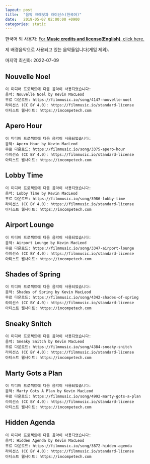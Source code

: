 ```yaml
---
layout: post
title:  "음악 크레딧과 라이선스(한국어)"
date:   2019-05-07 02:00:00 +0900
categories: static
---
```

한국어 외 사용자: [For **Music credits and license(English)**, click here.](music-credits-and-license-en.html)

제 배경음악으로  사용되고 있는 음악들입니다(게임 제외).

마지막 최신화: 2022-07-09

## Nouvelle Noel
```
이 미디어 프로젝트에 다음 음악이 사용되었습니다:
음악: Nouvelle Noel by Kevin MacLeod
무료 다운로드: https://filmmusic.io/song/4147-nouvelle-noel
라이선스 (CC BY 4.0): https://filmmusic.io/standard-license
아티스트 웹사이트: https://incompetech.com
```

## Apero Hour
```
이 미디어 프로젝트에 다음 음악이 사용되었습니다:
음악: Apero Hour by Kevin MacLeod
무료 다운로드: https://filmmusic.io/song/3375-apero-hour
라이선스 (CC BY 4.0): https://filmmusic.io/standard-license
아티스트 웹사이트: https://incompetech.com
```

## Lobby Time
```
이 미디어 프로젝트에 다음 음악이 사용되었습니다:
음악: Lobby Time by Kevin MacLeod
무료 다운로드: https://filmmusic.io/song/3986-lobby-time
라이선스 (CC BY 4.0): https://filmmusic.io/standard-license
아티스트 웹사이트: https://incompetech.com
```

## Airport Lounge
```
이 미디어 프로젝트에 다음 음악이 사용되었습니다:
음악: Airport Lounge by Kevin MacLeod
무료 다운로드: https://filmmusic.io/song/3347-airport-lounge
라이선스 (CC BY 4.0): https://filmmusic.io/standard-license
아티스트 웹사이트: https://incompetech.com
```

## Shades of Spring
```
이 미디어 프로젝트에 다음 음악이 사용되었습니다:
음악: Shades of Spring by Kevin MacLeod
무료 다운로드: https://filmmusic.io/song/4342-shades-of-spring
라이선스 (CC BY 4.0): https://filmmusic.io/standard-license
아티스트 웹사이트: https://incompetech.com
```

## Sneaky Snitch
```
이 미디어 프로젝트에 다음 음악이 사용되었습니다:
음악: Sneaky Snitch by Kevin MacLeod
무료 다운로드: https://filmmusic.io/song/4384-sneaky-snitch
라이선스 (CC BY 4.0): https://filmmusic.io/standard-license
아티스트 웹사이트: https://incompetech.com
```

## Marty Gots a Plan
```
이 미디어 프로젝트에 다음 음악이 사용되었습니다:
음악: Marty Gots A Plan by Kevin MacLeod
무료 다운로드: https://filmmusic.io/song/4992-marty-gots-a-plan
라이선스 (CC BY 4.0): https://filmmusic.io/standard-license
아티스트 웹사이트: https://incompetech.com
```

## Hidden Agenda
```
이 미디어 프로젝트에 다음 음악이 사용되었습니다:
음악: Hidden Agenda by Kevin MacLeod
무료 다운로드: https://filmmusic.io/song/3872-hidden-agenda
라이선스 (CC BY 4.0): https://filmmusic.io/standard-license
아티스트 웹사이트: https://incompetech.com
```
